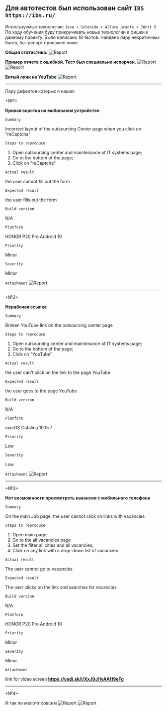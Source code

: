 ## Для автотестов был использован сайт `IBS`  `https://ibs.ru/`

Используемые технологии:
`Java + Selenide + Allure
Gradle + JUnit 5`
По ходу обучения  буду прикручивать новые технологии и фишки к данному проекту.
Было написано 18 тестов.
Найдено пару некритичных багов, баг репорт приложен ниже.

**Общая статистика.**
![Report](src/main/resources/1.png)

**Пример отчета с ошибкой. Тест был специально испорчен.**
![Report](src/main/resources/1_1.png)
![Report](src/main/resources/1_2.png)

**Битый линк на YouTube**
![Report](src/main/resources/2.png)



------------------------------------------------------------------


Пару дефектов которых я нашел 

+№1+

**Кривая верстка на мобильном устройстве**

`Summary`

Incorrect layout of the outsourcing Center page when you click on "reCaptcha"

`Steps to reproduce`
1. Open outsourcing center and maintenance of IT systems page;
2. Go to the bottom of the page;
3. Click on "reCaptcha"

`Actual result`

the user cannot fill out the form

`Expected result`

the user fills out the form

`Build version`

N/A

`Platform`

HONOR P20 Pro Android 10

`Priority`

Minor

`Severity`

Minor

`Attachment`
![Report](src/main/resources/3.jpg)



------------------------------------------------------------------


+№2+

**Нерабочая ссылка**

`Summary`

Broken YouTube link on the outsourcing center page

`Steps to reproduce`
1. Open outsourcing center and maintenance of IT systems page;
2. Go to the bottom of the page;
3. Click on "YouTube"

`Actual result`

the user can't click on the link to the page YouTube

`Expected result`

the user goes to the page YouTube

`Build version`

N/A

`Platform`

macOS Catalina 10.15.7

`Priority`

Low

`Severity`

Low

`Attachment`
![Report](src/main/resources/4.png)


------------------------------------------------------------------


+№3+

**Нет возможности просмотреть вакансии с мобильного телефона**

`Summary`

On the main Job page, the user cannot click on links with vacancies

`Steps to reproduce`

1. Open main page;
1. Go to the all vacancies page
2. Set the filter all cities and all vacancies;
3. Click on any link with a drop-down list of vacancies

`Actual result`

The user cannot go to vacancies

`Expected result`

The user clicks on the link and searches for vacancies

`Build version`

N/A

`Platform`

HONOR P20 Pro Android 10

`Priority`

Minor

`Severity`

Minor

`Attachment`

link for video screen **https://yadi.sk/i/XxJ9JHyAAH9eFg**

------------------------------------------------------------------
+№4+

И так по мелочт совсем
![Report](src/main/resources/6.png)
![Report](src/main/resources/5.jpg)





        